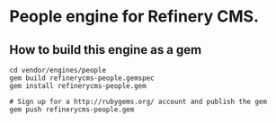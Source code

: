 # People engine for Refinery CMS.

## How to build this engine as a gem

    cd vendor/engines/people
    gem build refinerycms-people.gemspec
    gem install refinerycms-people.gem
    
    # Sign up for a http://rubygems.org/ account and publish the gem
    gem push refinerycms-people.gem